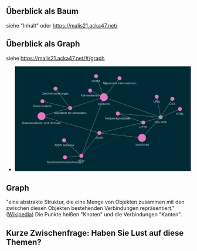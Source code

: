 ## Überblick als Baum
siehe "Inhalt" oder https://malis21.acka47.net/
## Überblick als Graph
siehe https://malis21.acka47.net/#/graph
- ![image.png](../assets/image_1633957313840_0.png)
## Graph
"eine abstrakte Struktur, die eine Menge von Objekten zusammen mit den zwischen diesen Objekten bestehenden Verbindungen repräsentiert." ([Wikipedia](https://de.wikipedia.org/wiki/Graph_(Graphentheorie)))
Die Punkte heißen "Knoten" und die Verbindungen "Kanten".
## Kurze Zwischenfrage: Haben Sie Lust auf diese Themen?